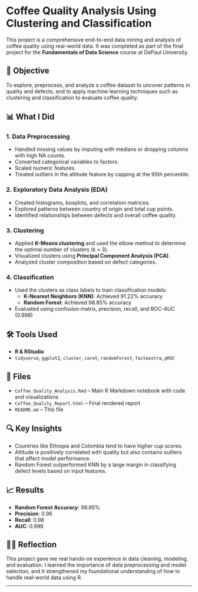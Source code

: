 # Coffee Quality Analysis Using Clustering and Classification

This project is a comprehensive end-to-end data mining and analysis of coffee quality using real-world data. It was completed as part of the final project for the **Fundamentals of Data Science** course at DePaul University.

## 📌 Objective
To explore, preprocess, and analyze a coffee dataset to uncover patterns in quality and defects, and to apply machine learning techniques such as clustering and classification to evaluate coffee quality.

## 📊 What I Did

### 1. Data Preprocessing
- Handled missing values by imputing with medians or dropping columns with high NA counts.
- Converted categorical variables to factors.
- Scaled numeric features.
- Treated outliers in the altitude feature by capping at the 95th percentile.

### 2. Exploratory Data Analysis (EDA)
- Created histograms, boxplots, and correlation matrices.
- Explored patterns between country of origin and total cup points.
- Identified relationships between defects and overall coffee quality.

### 3. Clustering
- Applied **K-Means clustering** and used the elbow method to determine the optimal number of clusters (k = 3).
- Visualized clusters using **Principal Component Analysis (PCA)**.
- Analyzed cluster composition based on defect categories.

### 4. Classification
- Used the clusters as class labels to train classification models:
  - **K-Nearest Neighbors (KNN)**: Achieved 91.22% accuracy
  - **Random Forest**: Achieved 98.85% accuracy
- Evaluated using confusion matrix, precision, recall, and ROC-AUC (0.998)

## 🛠 Tools Used
- **R & RStudio**
- `tidyverse`, `ggplot2`, `cluster`, `caret`, `randomForest`, `factoextra`, `pROC`

## 📁 Files
- `Coffee_Quality_Analysis.Rmd` – Main R Markdown notebook with code and visualizations
- `Coffee_Quality_Report.html` – Final rendered report
- `README.md` – This file

## 🔍 Key Insights
- Countries like Ethiopia and Colombia tend to have higher cup scores.
- Altitude is positively correlated with quality but also contains outliers that affect model performance.
- Random Forest outperformed KNN by a large margin in classifying defect levels based on input features.

## 📈 Results
- **Random Forest Accuracy**: 98.85%
- **Precision**: 0.96  
- **Recall**: 0.98  
- **AUC**: 0.998

## 🙋‍♂️ Reflection
This project gave me real hands-on experience in data cleaning, modeling, and evaluation. I learned the importance of data preprocessing and model selection, and it strengthened my foundational understanding of how to handle real-world data using R.


---

